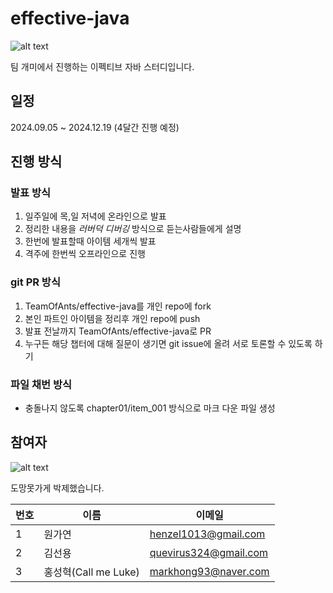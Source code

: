# effective-java

![alt text](https://image.aladin.co.kr/product/17119/64/cover500/8966262287_1.jpg)  

팀 개미에서 진행하는 이펙티브 자바 스터디입니다.

## 일정
2024.09.05 ~ 2024.12.19 (4달간 진행 예정)

## 진행 방식

### 발표 방식
1. 일주일에 목,일 저녁에 온라인으로 발표
2. 정리한 내용을 *러버덕 디버깅* 방식으로 듣는사람들에게 설명
3. 한번에 발표할때 아이템 세개씩 발표
4. 격주에 한번씩 오프라인으로 진행

### git PR 방식  
1. TeamOfAnts/effective-java를 개인 repo에 fork
2. 본인 파트인 아이템을 정리후 개인 repo에 push
3. 발표 전날까지 TeamOfAnts/effective-java로 PR
4. 누구든 해당 챕터에 대해 질문이 생기면 git issue에 올려 서로 토론할 수 있도록 하기

### 파일 채번 방식
- 충돌나지 않도록 chapter01/item_001 방식으로 마크 다운 파일 생성

## 참여자


![alt text](https://i.pinimg.com/550x/a9/f1/2a/a9f12ad9bfe0baa4f6e629d1e0fa439c.jpg)  

도망못가게 박제했습니다.

| 번호 | 이름  | 이메일         | 
|------|-------|--------------|
| 1    | 원가연 | henzel1013@gmail.com         |
| 2    | 김선용 | quevirus324@gmail.com        |
| 3    | 홍성혁(Call me Luke) | markhong93@naver.com     |
